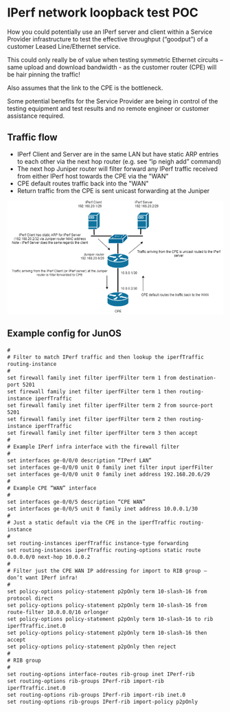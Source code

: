 # IPerf network loopback test POC
How you could potentially use an IPerf server and client within a Service Provider infrastructure to test the effective throughput (“goodput”) of a customer Leased Line/Ethernet service.  

This could only really be of value when testing symmetric Ethernet circuits – same upload and download bandwidth - as the customer router (CPE) will be hair pinning the traffic! 

Also assumes that the link to the CPE is the bottleneck.  

Some potential benefits for the Service Provider are being in control of the testing equipment and test results and no remote engineer or customer assistance required.  


## Traffic flow
- IPerf Client and Server are in the same LAN but have static ARP entries to each other via the next hop router (e.g. see “ip neigh add” command)
- The next hop Juniper router will filter forward any IPerf traffic received from either IPerf host towards the CPE via the "WAN"
- CPE default routes traffic back into the "WAN"
- Return traffic from the CPE is sent unicast forwarding at the Juniper

 ![basic design](https://github.com/lanaash/iperf_loopback_testing/blob/main/iperf_loopback_.testing.png)

  
## Example config for JunOS

    #
    # Filter to match IPerf traffic and then lookup the iperfTraffic routing-instance
    #
    set firewall family inet filter iperfFilter term 1 from destination-port 5201
    set firewall family inet filter iperfFilter term 1 then routing-instance iperfTraffic
    set firewall family inet filter iperfFilter term 2 from source-port 5201
    set firewall family inet filter iperfFilter term 2 then routing-instance iperfTraffic
    set firewall family inet filter iperfFilter term 3 then accept
    #
    # Example IPerf infra interface with the firewall filter
    #
    set interfaces ge-0/0/0 description “IPerf LAN”
    set interfaces ge-0/0/0 unit 0 family inet filter input iperfFilter
    set interfaces ge-0/0/0 unit 0 family inet address 192.168.20.6/29
    #
    # Example CPE “WAN” interface
    #
    set interfaces ge-0/0/5 description “CPE WAN”
    set interfaces ge-0/0/5 unit 0 family inet address 10.0.0.1/30
    #
    # Just a static default via the CPE in the iperfTraffic routing-instance
    #
    set routing-instances iperfTraffic instance-type forwarding
    set routing-instances iperfTraffic routing-options static route 0.0.0.0/0 next-hop 10.0.0.2
    #
    # Filter just the CPE WAN IP addressing for import to RIB group – don’t want IPerf infra!
    #
    set policy-options policy-statement p2pOnly term 10-slash-16 from protocol direct
    set policy-options policy-statement p2pOnly term 10-slash-16 from route-filter 10.0.0.0/16 orlonger
    set policy-options policy-statement p2pOnly term 10-slash-16 to rib iperfTraffic.inet.0
    set policy-options policy-statement p2pOnly term 10-slash-16 then accept
    set policy-options policy-statement p2pOnly then reject
    #
    # RIB group
    #
    set routing-options interface-routes rib-group inet IPerf-rib
    set routing-options rib-groups IPerf-rib import-rib iperfTraffic.inet.0
    set routing-options rib-groups IPerf-rib import-rib inet.0
    set routing-options rib-groups IPerf-rib import-policy p2pOnly

